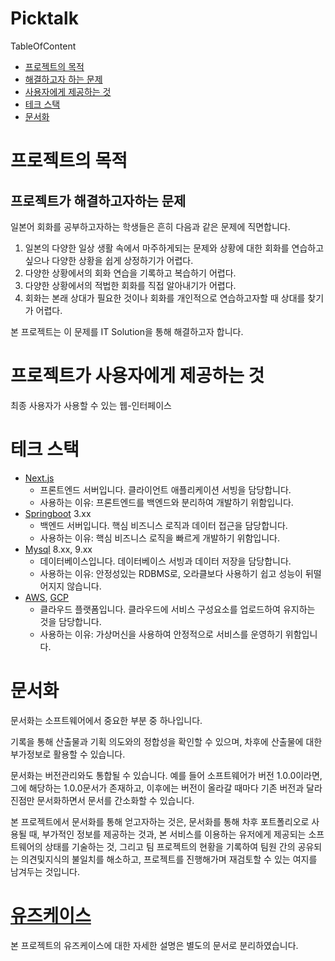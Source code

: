 # Picktalk

TableOfContent

- [프로젝트의 목적](#프로젝트의-목적)
- [해결하고자 하는 문제](#프로젝트가-해결하고자하는-문제)
- [사용자에게 제공하는 것](#프로젝트가-사용자에게-제공하는-것)
- [테크 스택](#테크-스택)
- [문서화](#문서화)

# 프로젝트의 목적

## 프로젝트가 해결하고자하는 문제

일본어 회화를 공부하고자하는 학생들은 흔히 다음과 같은 문제에 직면합니다.

1. 일본의 다양한 일상 생활 속에서 마주하게되는 문제와 상황에 대한 회화를 연습하고 싶으나 다양한 상황을 쉽게 상정하기가 어렵다.
2. 다양한 상황에서의 회화 연습을 기록하고 복습하기 어렵다.
3. 다양한 상황에서의 적법한 회화를 직접 알아내기가 어렵다.
4. 회화는 본래 상대가 필요한 것이나 회화를 개인적으로 연습하고자할 때 상대를 찾기가 어렵다.

본 프로젝트는 이 문제를 IT Solution을 통해 해결하고자 합니다.

# 프로젝트가 사용자에게 제공하는 것

최종 사용자가 사용할 수 있는 웹-인터페이스

# 테크 스택

- [Next.js](https://nextjs.org/)
  - 프론트엔드 서버입니다. 클라이언트 애플리케이션 서빙을 담당합니다.
  - 사용하는 이유: 프론트엔드를 백엔드와 분리하여 개발하기 위함입니다.
- [Springboot](https://spring.io/projects/spring-boot) 3.xx
  - 백엔드 서버입니다. 핵심 비즈니스 로직과 데이터 접근을 담당합니다.
  - 사용하는 이유: 핵심 비즈니스 로직을 빠르게 개발하기 위함입니다.
- [Mysql](https://www.mysql.com/) 8.xx, 9.xx
  - 데이터베이스입니다. 데이터베이스 서빙과 데이터 저장을 담당합니다.
  - 사용하는 이유: 안정성있는 RDBMS로, 오라클보다 사용하기 쉽고 성능이 뒤떨어지지 않습니다.
- [AWS](https://aws.amazon.com/ko/?nc2=h_lg), [GCP](https://cloud.google.com)
  - 클라우드 플랫폼입니다. 클라우드에 서비스 구성요소를 업로드하여 유지하는 것을 담당합니다.
  - 사용하는 이유: 가상머신을 사용하여 안정적으로 서비스를 운영하기 위함입니다.

# 문서화

문서화는 소프트웨어에서 중요한 부분 중 하나입니다.

기록을 통해 산출물과 기획 의도와의 정합성을 확인할 수 있으며, 차후에 산출물에 대한 부가정보로 활용할 수 있습니다.

문서화는 버전관리와도 통합될 수 있습니다. 예를 들어 소프트웨어가 버전 1.0.0이라면, 그에 해당하는 1.0.0문서가 존재하고, 이후에는 버전이 올라갈 때마다 기존 버전과 달라진점만 문서화하면서 문서를 간소화할 수 있습니다.

본 프로젝트에서 문서화를 통해 얻고자하는 것은, 문서화를 통해 차후 포트폴리오로 사용될 때, 부가적인 정보를 제공하는 것과, 본 서비스를 이용하는 유저에게 제공되는 소프트웨어의 상태를 기술하는 것, 그리고 팀 프로젝트의 현황을 기록하여 팀원 간의 공유되는 의견및지식의 불일치를 해소하고, 프로젝트를 진행해가며 재검토할 수 있는 여지를 남겨두는 것입니다.

# [유즈케이스](USECASE.md)

본 프로젝트의 유즈케이스에 대한 자세한 설명은 별도의 문서로 분리하였습니다.
